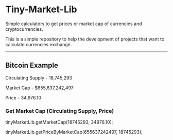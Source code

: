 # Tiny-Market-Lib
Simple calculators to get prices or market cap of currencies and cryptocurrencies.

This is a simple repository to help the development of projects that want to calculate currencies exchange.

<hr/>

## Bitcoin Example

Circulating Supply - 18,745,293

Market Cap - $655,637,242,497

Price - 34,976.10

### Get Market Cap (Circulating Supply, Price)
tinyMarketLib.getMarketCap(18745293, 34976.10);

tinyMarketLib.getPriceByMarketCap(655637242497, 18745293);